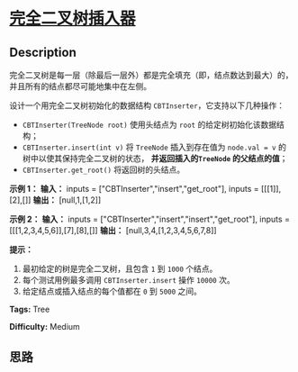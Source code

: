 # [完全二叉树插入器][title]

## Description

完全二叉树是每一层（除最后一层外）都是完全填充（即，结点数达到最大）的，并且所有的结点都尽可能地集中在左侧。

设计一个用完全二叉树初始化的数据结构 `CBTInserter`，它支持以下几种操作：

  * `CBTInserter(TreeNode root)` 使用头结点为 `root` 的给定树初始化该数据结构；
  * `CBTInserter.insert(int v)` 将 `TreeNode` 插入到存在值为 `node.val = v`  的树中以使其保持完全二叉树的状态， **并返回插入的`TreeNode` 的父结点的值**；
  * `CBTInserter.get_root()` 将返回树的头结点。



**示例 1：**
            **输入：** inputs = ["CBTInserter","insert","get_root"], inputs = [[[1]],[2],[]]    **输出：** [null,1,[1,2]]    

**示例 2：**
            **输入：** inputs = ["CBTInserter","insert","insert","get_root"], inputs = [[[1,2,3,4,5,6]],[7],[8],[]]    **输出：** [null,3,4,[1,2,3,4,5,6,7,8]]    



**提示：**

  1. 最初给定的树是完全二叉树，且包含 `1` 到 `1000` 个结点。
  2. 每个测试用例最多调用 `CBTInserter.insert`  操作 `10000` 次。
  3. 给定结点或插入结点的每个值都在 `0` 到 `5000` 之间。


**Tags:** Tree

**Difficulty:** Medium

## 思路

[title]: https://leetcode-cn.com/problems/complete-binary-tree-inserter
